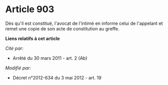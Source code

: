 # Article 903

Dès qu'il est constitué, l'avocat de l'intimé en informe celui de l'appelant et remet une copie de son acte de constitution
au greffe.

**Liens relatifs à cet article**

_Cité par_:

  - Arrêté du 30 mars 2011 - art. 2 (Ab)

_Modifié par_:

  - Décret n°2012-634 du 3 mai 2012 - art. 19
